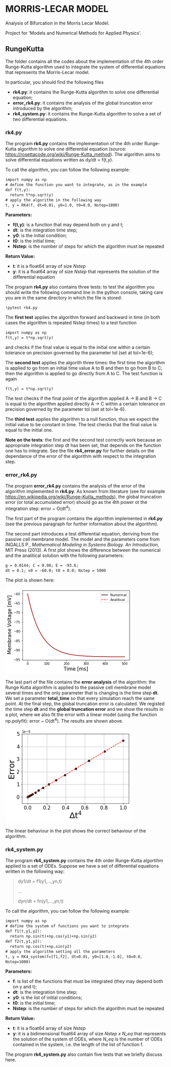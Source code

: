 # MORRIS-LECAR MODEL 

Analysis of Bifurcation in the Morris Lecar Model.

Project for 'Models and Numerical Methods for Applied Physics'.

## RungeKutta

The folder contains all the codes about the implementation of the 4th order Runge-Kutta algorithm used to integrate the system of differential equations that represents the Morris-Lecar model. 

In particular, you should find the following files
* **rk4.py**: it contains the Runge-Kutta algorithm to solve one differential equation;
* **error_rk4.py**: it contains the analysis of the global truncation error introduced by the algorithm;
* **rk4_system.py**: it contains the Runge-Kutta algorithm to solve a set of two differential equations.

### rk4.py

The program **rk4.py** contains the implementation of the 4th order Runge-Kutta algorithm to solve one differential equation (source: <https://rosettacode.org/wiki/Runge-Kutta_method>).
The algorithm aims to solve differential equations written as dy/dt = f(t,y).
  
To call the algorithm, you can follow the following example:
  ```
  import numpy as np
  # define the function you want to integrate, as in the example
  def f(t,y):
    return t*np.sqrt(y)
  # apply the algorithm in the following way
  t, y = RK4(f, dt=0.01, y0=1.0, t0=0.0, Nstep=1000)
  ```

**Parameters:**
* **f(t,y)**: is a function that may depend both on y and t;
* **dt**: is the integration time step;
* **y0**: is the initial condition;
* **t0**: is the initial time;
* **Nstep**: is the number of steps for which the algorithm must be repeated

**Return Value:**
* **t**: it is a float64 array of size *Nstep*
* **y**: it is a float64 array of size *Nstep* that represents the solution of the differential equation
  
The program **rk4.py** also contains three tests: to test the algorithm you should write the following command line in the python console, taking care you are in the same directory in which the file is stored:
  ```
  !pytest rk4.py
  ```

The **first test** applies the algorithm forward and backward in time (in both cases the algorithm is repeated *Nstep* times) to a test function 
  ```
  import numpy as np
  f(t,y) = t*np.sqrt(y)
  ```
  and checks if the final value is equal to the initial one within a certain tolerance on precision governed by the parameter tol (set at tol=1e-6);
  
The **second test** applies the algorith three times: the first time the algorithm is applied to go from an initial time value A to B and then to go from B to C; then the algorithm is applied to go directly from A to C. The test function is again
  
  ```
  f(t,y) = t*np.sqrt(y)
  ```
  
The test checks if the final point of the algorithm applied A -> B and B -> C is equal to the algorithm applied directly A -> C within a certain tolerance on precision governed by the parameter tol (set at tol=1e-6).  

The **third test** applies the algorithm to a null function, thus we expect the initial value to be constant in time. The test checks that the final value is equal to the initial one.

**Note on the tests**: the first and the second test correctly work because an appropriate integration step dt has been set, that depends on the function one has to integrate. See the file **rk4_error.py** for further details on the dependance of the error of the algorithm with respect to the integration step.

### error_rk4.py

The program **error_rk4.py** contains the analysis of the error of the algorithm implemented in **rk4.py**. As known from literature (see for example <https://en.wikipedia.org/wiki/Runge–Kutta_methods>), the global truncation error (or total accumulated error) should go as the 4th power ot the integration step: error ~ O(dt<sup>4</sup>).

The first part of the program contains the algorithm implemented in **rk4.py** (see the previous paragraph for further information about the algorithm). 

The second part introduces a test differential equation, deriving from the passive cell membrane model. The model and the parameters come from INGALLS P., *Mathematical Modeling in Systems Biology. An Introduction*, MIT Press (2013).
A first plot shows the difference between the numerical and the analitical solution with the following parameters:

  ```
  g = 0.0144; C = 0.98; E = -93.6; 
  dt = 0.1; v0 = -60.0; t0 = 0.0; Nstep = 5000
  ```
The plot is shown here:

![](Images/passive_membrane.png)

The last part of the file contains the **error analysis** of the algorithm: the Runge Kutta algorithm is applied to the passive cell membrane model several times and the only parameter that is changing is the time step **dt**. We set a parameter **total_time** so that every simulation reach the same point. At the final step, the global truncation error is calculated. 
We registed the time step **dt** and the **global truncation error** and we show the results in a plot, where we also fit the error with a linear model (using the function np.polyfit): error ~ O(dt<sup>4</sup>). The results are shown above.

![](Images/rungekutta_error.png)

The linear behaviour in the plot shows the correct behaviour of the algorithm.

### rk4_system.py

The program **rk4_system.py** contains the 4th order Runge-Kutta algortihm applied to a set of ODEs. Suppose we have a set of differential equations written in the following way:

> dy1/dt = f1(y1,...,yn,t) 
>
> ...
>
> dyn/dt = fn(y1,...,yn,t) 

To call the algorithm, you can follow the following example:
  ```
  import numpy as np
  # define the system of functions you want to integrate
  def f1(t,y1,y2):
    return np.sin(t)+np.cos(y1)+np.sin(y2)
  def f2(t,y1,y2):
    return np.cos(t)+np.sin(y2)
  # apply the algorithm setting all the parameters
  t, y = RK4_system(f=[f1,f2], dt=0.01, y0=[1.0,-1.0], t0=0.0, Nstep=1000)
  ```

**Parameters:**
* **f**: is list of the functions that must be integrated (they may depend both on y and t);
* **dt**: is the integration time step;
* **y0**: is the list of initial conditions;
* **t0**: is the initial time;
* **Nstep**: is the number of steps for which the algorithm must be repeated

**Return Value:**
* **t**: it is a float64 array of size *Nstep*
* **y**: it is a bidimensional float64 array of size *Nstep x N_eq* that represents the solution of the system of ODEs, where *N_eq* is the number of ODEs contained in the system, i.e. the length of the list of function f.

The program **rk4_system.py** also contain five tests that we briefly discuss here.
